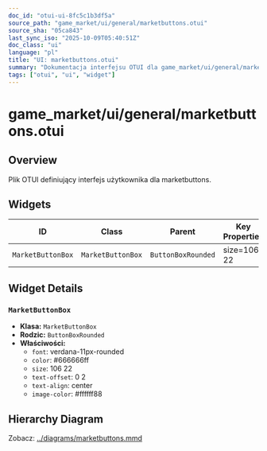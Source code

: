 ```yaml
---
doc_id: "otui-ui-8fc5c1b3df5a"
source_path: "game_market/ui/general/marketbuttons.otui"
source_sha: "05ca843"
last_sync_iso: "2025-10-09T05:40:51Z"
doc_class: "ui"
language: "pl"
title: "UI: marketbuttons.otui"
summary: "Dokumentacja interfejsu OTUI dla game_market/ui/general/marketbuttons.otui"
tags: ["otui", "ui", "widget"]
---
```


# game_market/ui/general/marketbuttons.otui

## Overview

Plik OTUI definiujący interfejs użytkownika dla marketbuttons.

## Widgets

| ID | Class | Parent | Key Properties |
|----|-------|--------|----------------|
| `MarketButtonBox` | `MarketButtonBox` | `ButtonBoxRounded` | size=106 22 |

## Widget Details

### `MarketButtonBox`

- **Klasa:** `MarketButtonBox`
- **Rodzic:** `ButtonBoxRounded`
- **Właściwości:**
  - `font`: verdana-11px-rounded
  - `color`: #666666ff
  - `size`: 106 22
  - `text-offset`: 0 2
  - `text-align`: center
  - `image-color`: #ffffff88

## Hierarchy Diagram

Zobacz: [../diagrams/marketbuttons.mmd](../diagrams/marketbuttons.mmd)
